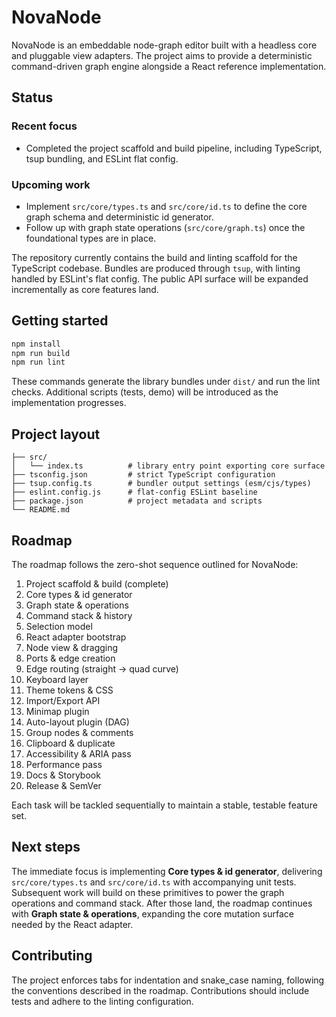 # NovaNode

NovaNode is an embeddable node-graph editor built with a headless core and pluggable view adapters. The project aims to provide a deterministic command-driven graph engine alongside a React reference implementation.

## Status

### Recent focus

* Completed the project scaffold and build pipeline, including TypeScript, tsup bundling, and ESLint flat config.

### Upcoming work

* Implement `src/core/types.ts` and `src/core/id.ts` to define the core graph schema and deterministic id generator.
* Follow up with graph state operations (`src/core/graph.ts`) once the foundational types are in place.

The repository currently contains the build and linting scaffold for the TypeScript codebase. Bundles are produced through `tsup`, with linting handled by ESLint's flat config. The public API surface will be expanded incrementally as core features land.

## Getting started

```bash
npm install
npm run build
npm run lint
```

These commands generate the library bundles under `dist/` and run the lint checks. Additional scripts (tests, demo) will be introduced as the implementation progresses.

## Project layout

```
├── src/
│   └── index.ts          # library entry point exporting core surface
├── tsconfig.json         # strict TypeScript configuration
├── tsup.config.ts        # bundler output settings (esm/cjs/types)
├── eslint.config.js      # flat-config ESLint baseline
├── package.json          # project metadata and scripts
└── README.md
```

## Roadmap

The roadmap follows the zero-shot sequence outlined for NovaNode:

1. Project scaffold & build (complete)
2. Core types & id generator
3. Graph state & operations
4. Command stack & history
5. Selection model
6. React adapter bootstrap
7. Node view & dragging
8. Ports & edge creation
9. Edge routing (straight → quad curve)
10. Keyboard layer
11. Theme tokens & CSS
12. Import/Export API
13. Minimap plugin
14. Auto-layout plugin (DAG)
15. Group nodes & comments
16. Clipboard & duplicate
17. Accessibility & ARIA pass
18. Performance pass
19. Docs & Storybook
20. Release & SemVer

Each task will be tackled sequentially to maintain a stable, testable feature set.

## Next steps

The immediate focus is implementing **Core types & id generator**, delivering `src/core/types.ts` and `src/core/id.ts` with accompanying unit tests. Subsequent work will build on these primitives to power the graph operations and command stack. After those land, the roadmap continues with **Graph state & operations**, expanding the core mutation surface needed by the React adapter.

## Contributing

The project enforces tabs for indentation and snake_case naming, following the conventions described in the roadmap. Contributions should include tests and adhere to the linting configuration.

